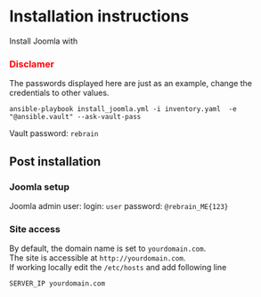 # Installation instructions

Install Joomla with

### <font color="red">Disclamer</font>

The passwords displayed here are just as an example, change the credentials to other values.

```shell
ansible-playbook install_joomla.yml -i inventory.yaml  -e "@ansible.vault" --ask-vault-pass
```

Vault password: `rebrain`

## Post installation

### Joomla setup

Joomla admin user:
login: `user`
password: `@rebrain_ME{123}`

### Site access

By default, the domain name is set to `yourdomain.com`.</br>
The site is accessible at `http://yourdomain.com`.</br>
If working locally edit the `/etc/hosts` and add following line

```text
SERVER_IP yourdomain.com
```